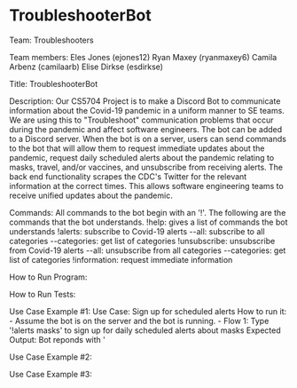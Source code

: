 # TroubleshooterBot
Team: Troubleshooters

Team members: 
Eles Jones (ejones12)
Ryan Maxey (ryanmaxey6)
Camila Arbenz (camilaarb)
Elise Dirkse (esdirkse)

Title: TroubleshooterBot

Description: Our CS5704 Project is to make a Discord Bot to communicate information about the Covid-19 pandemic in a uniform manner to SE teams. We are using this to "Troubleshoot" communication problems that occur during the pandemic and affect software engineers. The bot can be added to a Discord server. When the bot is on a server, users can send commands to the bot that will allow them to request immediate updates about the pandemic, request daily scheduled alerts about the pandemic relating to masks, travel, and/or vaccines, and unsubscribe from receiving alerts. The back end functionality scrapes the CDC's Twitter for the relevant information at the correct times. This allows software engineering teams to receive unified updates about the pandemic. 

Commands: All commands to the bot begin with an '!'. The following are the commands that the bot understands.
    !help: gives a list of commands the bot understands
    !alerts: subscribe to Covid-19 alerts
        --all: subscribe to all categories
        --categories: get list of categories
    !unsubscribe: unsubscribe from Covid-19 alerts
        --all: unsubscribe from all categories
        --categories: get list of categories
    !information: request immediate information

How to Run Program: 

How to Run Tests: 

Use Case Example #1: 
    Use Case: Sign up for scheduled alerts
    How to run it: 
    - Assume the bot is on the server and the bot is running. 
    - Flow 1: Type '!alerts masks' to sign up for daily scheduled alerts about masks
        Expected Output: Bot reponds with '

Use Case Example #2: 

Use Case Example #3: 
